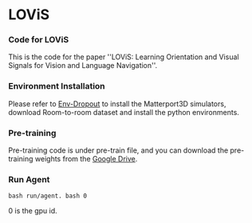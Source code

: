 # LOViS

### Code for LOViS
This is the code for the paper  ''LOViS: Learning Orientation and Visual Signals for  Vision and Language Navigation''.

### Environment Installation
Please refer to [Env-Dropout](https://github.com/airsplay/R2R-EnvDrop) to install the Matterport3D simulators, download Room-to-room dataset and install the python environments. 

### Pre-training 
Pre-training code is under pre-train file, and you can download the pre-training weights from the [Google Drive](https://drive.google.com/drive/folders/1RgK4byPL0CCjWMD4YnprJf-3R9OzXOPZ?usp=sharing).

### Run Agent

    bash run/agent. bash 0
   
   0 is the gpu id.
